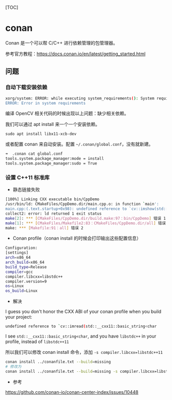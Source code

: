 [TOC]

# conan

Conan 是一个可以帮 C/C++ 进行依赖管理的包管理器。

参考官方教程：https://docs.conan.io/en/latest/getting_started.html

## 问题

### 自动下载安装依赖

```bash
xorg/system: ERROR: while executing system_requirements(): System requirements: 'libx11-xcb-dev, libfontenc-dev, libxaw7-dev, libxkbfile-dev, libxmu-dev, libxmuu-dev, libxpm-dev, libxres-dev, libxss-dev, libxtst-dev, libxv-dev, libxvmc-dev, libxxf86vm-dev, libxcb-render-util0-dev, libxcb-xkb-dev, libxcb-icccm4-dev, libxcb-image0-dev, libxcb-keysyms1-dev, libxcb-randr0-dev, libxcb-shape0-dev, libxcb-sync-dev, libxcb-xfixes0-dev, libxcb-xinerama0-dev, libxcb-dri3-dev' are missing but can't install because tools.system.package_manager:mode is 'check'.Please update packages manually or set 'tools.system.package_manager:mode' to 'install' in the [conf] section of the profile, or in the command line using '-c tools.system.package_manager:mode=install'
ERROR: Error in system requirements
```

编译 OpenCV 相关代码的时候出现以上问题：缺少相关依赖。

我们可以通过 apt install 来一个一个安装依赖。

```
sudo apt install libx11-xcb-dev
```

或者配置 conan 来自动安装。配置 `~/.conan/global.conf`，没有就新建。

```bash
➜  .conan cat global.conf 
tools.system.package_manager:mode = install
tools.system.package_manager:sudo = True
```

### 设置 C++11 标准库

- 静态链接失败

```bash
[100%] Linking CXX executable bin/CppDemo
/usr/bin/ld: CMakeFiles/CppDemo.dir/main.cpp.o: in function `main':
main.cpp:(.text.startup+0x98): undefined reference to `cv::imshow(std::__cxx11::basic_string<char, std::char_traits<char>, std::allocator<char> > const&, cv::_InputArray const&)'
collect2: error: ld returned 1 exit status
make[2]: *** [CMakeFiles/CppDemo.dir/build.make:97：bin/CppDemo] 错误 1
make[1]: *** [CMakeFiles/Makefile2:83：CMakeFiles/CppDemo.dir/all] 错误 2
make: *** [Makefile:91：all] 错误 2
```

- Conan profile（conan install 的时候会打印输出这些配置信息）

```bash
Configuration:
[settings]
arch=x86_64
arch_build=x86_64
build_type=Release
compiler=gcc
compiler.libcxx=libstdc++
compiler.version=9
os=Linux
os_build=Linux
```

- 解决

I guess you don't honor the CXX ABI of your conan profile when you build your project:

```bash
undefined reference to `cv::imread(std::__cxx11::basic_string<char
```

I see `std::__cxx11::basic_string<char`, and you have `libstdc++` in your profile, instead of `libstdc++11`

所以我们可以修改 conan install 命令，添加 `-s compiler.libcxx=libstdc++11`

```bash
conan install ../conanfile.txt --build=missing
# 修改为
conan install ../conanfile.txt --build=missing -s compiler.libcxx=libstdc++11
```

- 参考

https://github.com/conan-io/conan-center-index/issues/10448
